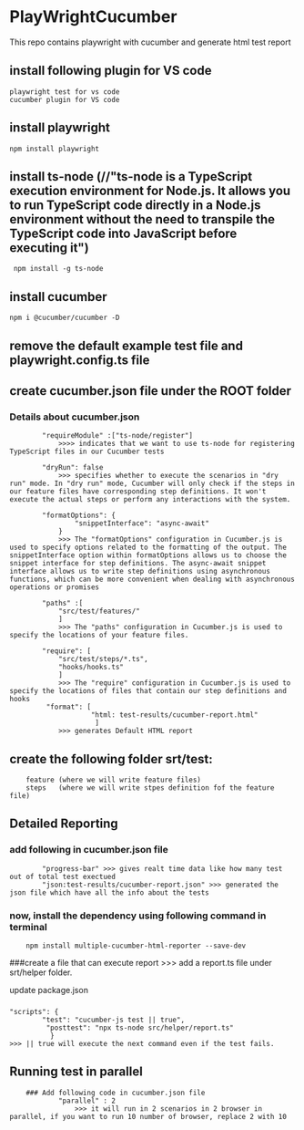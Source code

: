 # PlayWrightCucumber
This repo contains playwright with cucumber and generate html test report
## install following plugin for VS code
    playwright test for vs code
    cucumber plugin for VS code

## install playwright
    npm install playwright

## install ts-node (//"ts-node is a TypeScript execution environment for Node.js. It allows you to run TypeScript code directly in a Node.js environment without the need to transpile the TypeScript code into JavaScript before executing it")
	 npm install -g ts-node 
        
## install cucumber
    npm i @cucumber/cucumber -D

## remove the default example test file and playwright.config.ts file

## create cucumber.json file under the ROOT folder
    
   ### Details about cucumber.json
            "requireModule" :["ts-node/register"] 
                >>>> indicates that we want to use ts-node for registering TypeScript files in our Cucumber tests

            "dryRun": false 
                >>> specifies whether to execute the scenarios in "dry run" mode. In "dry run" mode, Cucumber will only check if the steps in our feature files have corresponding step definitions. It won't execute the actual steps or perform any interactions with the system.

            "formatOptions": {
                    "snippetInterface": "async-await"
                }
                >>> The "formatOptions" configuration in Cucumber.js is used to specify options related to the formatting of the output. The snippetInterface option within formatOptions allows us to choose the snippet interface for step definitions. The async-await snippet interface allows us to write step definitions using asynchronous functions, which can be more convenient when dealing with asynchronous operations or promises

            "paths" :[
                "src/test/features/"
                ]
                >>> The "paths" configuration in Cucumber.js is used to specify the locations of your feature files.

            "require": [
                "src/test/steps/*.ts",
                "hooks/hooks.ts"
                ]
                >>> The "require" configuration in Cucumber.js is used to specify the locations of files that contain our step definitions and hooks
             "format": [
                        "html: test-results/cucumber-report.html"
                         ]
                >>> generates Default HTML report

## create the following folder srt/test:
        feature (where we will write feature files)
        steps   (where we will write stpes definition fof the feature file)
    
## Detailed Reporting
### add following in cucumber.json file
            "progress-bar" >>> gives realt time data like how many test out of total test exectued
            "json:test-results/cucumber-report.json" >>> generated the json file which have all the info about the tests

### now, install the dependency using following command in terminal
        npm install multiple-cucumber-html-reporter --save-dev

 ###create a file that can execute report
           >>> add a report.ts file under srt/helper folder.

update package.json 
### 
    "scripts": {
            "test": "cucumber-js test || true",
             "posttest": "npx ts-node src/helper/report.ts"
              }
    >>> || true will execute the next command even if the test fails.

## Running test in parallel
        ### Add following code in cucumber.json file
                "parallel" : 2
                    >>> it will run in 2 scenarios in 2 browser in parallel, if you want to run 10 number of browser, replace 2 with 10
        





  